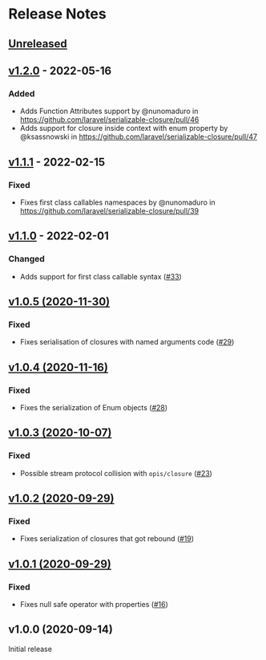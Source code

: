 # Release Notes

## [Unreleased](https://github.com/laravel/serializable-closure/compare/v1.2.0...master)

## [v1.2.0](https://github.com/laravel/serializable-closure/compare/v1.1.1...v1.2.0) - 2022-05-16

### Added

- Adds Function Attributes support by @nunomaduro in https://github.com/laravel/serializable-closure/pull/46
- Adds support for closure inside context with enum property by @ksassnowski in https://github.com/laravel/serializable-closure/pull/47

## [v1.1.1](https://github.com/laravel/serializable-closure/compare/v1.1.0...v1.1.1) - 2022-02-15

### Fixed

- Fixes first class callables namespaces by @nunomaduro in https://github.com/laravel/serializable-closure/pull/39

## [v1.1.0](https://github.com/laravel/serializable-closure/compare/v1.0.5...v1.1.0) - 2022-02-01

### Changed

- Adds support for first class callable syntax ([#33](https://github.com/laravel/serializable-closure/pull/33))

## [v1.0.5 (2020-11-30)](https://github.com/laravel/serializable-closure/compare/v1.0.4...v1.0.5)

### Fixed

- Fixes serialisation of closures with named arguments code ([#29](https://github.com/laravel/serializable-closure/pull/29))

## [v1.0.4 (2020-11-16)](https://github.com/laravel/serializable-closure/compare/v1.0.3...v1.0.4)

### Fixed

- Fixes the serialization of Enum objects ([#28](https://github.com/laravel/serializable-closure/pull/28))

## [v1.0.3 (2020-10-07)](https://github.com/laravel/serializable-closure/compare/v1.0.2...v1.0.3)

### Fixed

- Possible stream protocol collision with `opis/closure` ([#23](https://github.com/laravel/serializable-closure/pull/23))

## [v1.0.2 (2020-09-29)](https://github.com/laravel/serializable-closure/compare/v1.0.1...v1.0.2)

### Fixed

- Fixes serialization of closures that got rebound ([#19](https://github.com/laravel/serializable-closure/pull/19))

## [v1.0.1 (2020-09-29)](https://github.com/laravel/serializable-closure/compare/v1.0.0...v1.0.1)

### Fixed

- Fixes null safe operator with properties ([#16](https://github.com/laravel/serializable-closure/pull/16))

## v1.0.0 (2020-09-14)

Initial release
